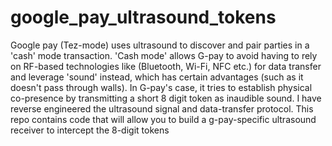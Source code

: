 # google_pay_ultrasound_tokens
Google pay (Tez-mode) uses ultrasound to discover and pair parties in a 'cash' mode transaction. 'Cash mode' allows G-pay to avoid having to rely on RF-based technologies like (Bluetooth, Wi-Fi, NFC etc.) for data transfer and leverage 'sound' instead, which has certain advantages (such as it doesn't pass through walls). In G-pay's case, it tries to establish physical co-presence by transmitting a short 8 digit token as inaudible sound. I have reverse engineered the ultrasound signal and data-transfer protocol. This repo contains code that will allow you to build a g-pay-specific ultrasound receiver to intercept the 8-digit tokens  
